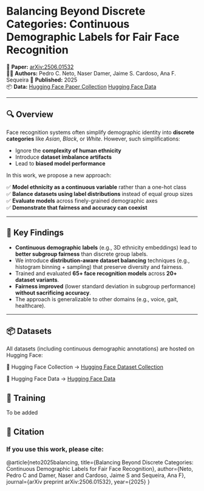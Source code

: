 # Balancing Beyond Discrete Categories: Continuous Demographic Labels for Fair Face Recognition

📄 **Paper:** [arXiv:2506.01532](https://arxiv.org/abs/2506.01532)  
🧑‍🔬 **Authors:** Pedro C. Neto, Naser Damer, Jaime S. Cardoso, Ana F. Sequeira
📅 **Published:** 2025  
📦 **Data:** [Hugging Face Paper Collection](https://huggingface.co/collections/netopedro/continuous-ethnicity-face-recognition-683d775e507954149965e5b6) [Hugging Face Data](https://huggingface.co/datasets/netopedro/Continuous-Ethnicity-Face-Recognition/tree/main)

---

## 🔍 Overview

Face recognition systems often simplify demographic identity into **discrete categories** like _Asian_, _Black_, or _White_. However, such simplifications:

- Ignore the **complexity of human ethnicity**
- Introduce **dataset imbalance artifacts**
- Lead to **biased model performance**

In this work, we propose a new approach:

✅ **Model ethnicity as a continuous variable** rather than a one-hot class  
✅ **Balance datasets using label distributions** instead of equal group sizes  
✅ **Evaluate models** across finely-grained demographic axes  
✅ **Demonstrate that fairness and accuracy can coexist**

---

## 🧠 Key Findings

- **Continuous demographic labels** (e.g., 3D ethnicity embeddings) lead to **better subgroup fairness** than discrete group labels.
- We introduce **distribution-aware dataset balancing** techniques (e.g., histogram binning + sampling) that preserve diversity and fairness.
- Trained and evaluated **65+ face recognition models** across **20+ dataset variants**.
- **Fairness improved** (lower standard deviation in subgroup performance) **without sacrificing accuracy**.
- The approach is generalizable to other domains (e.g., voice, gait, healthcare).

---

## 📦 Datasets
All datasets (including continuous demographic annotations) are hosted on Hugging Face:

📂 Hugging Face Collection → [Hugging Face Dataset Collection](https://huggingface.co/collections/netopedro/continuous-ethnicity-face-recognition-683d775e507954149965e5b6)

📂 Hugging Face Data → [Hugging Face Data](https://huggingface.co/datasets/netopedro/Continuous-Ethnicity-Face-Recognition/tree/main)

## 🚀 Training

To be added

## 🤝 Citation

### If you use this work, please cite:

@article{neto2025balancing,
  title={Balancing Beyond Discrete Categories: Continuous Demographic Labels for Fair Face Recognition},
  author={Neto, Pedro C and Damer, Naser and Cardoso, Jaime S and Sequeira, Ana F},
  journal={arXiv preprint arXiv:2506.01532},
  year={2025}
}
